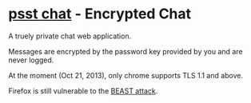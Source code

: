 [psst chat](https://www.psst.in) - Encrypted Chat
====

A truely private chat web application.

Messages are encrypted by the password key provided by you and are never logged.

At the moment (Oct 21, 2013), only chrome supports TLS 1.1 and above.

Firefox is still vulnerable to the [BEAST attack](http://en.wikipedia.org/wiki/Transport_Layer_Security#BEAST_attack).
